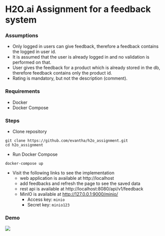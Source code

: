 # H2O.ai Assignment for a feedback system

### Assumptions
*   Only logged in users can give feedback, therefore a feedback contains the logged in user id.
*   It is assumed that the user is already logged in and no validation is performed on that.
*   User gives the feedback for a product which is already stored in the db, therefore feedback contains only the product id.
*   Rating is mandatory, but not the description (comment).

### Requirements
- Docker
- Docker Compose

### Steps
*   Clone repository
```shell script
git clone https://github.com/evantha/h2o_assignment.git
cd h2o_assignment
```
*   Run Docker Compose
```shell script
docker-compose up
```
*   Visit the following links to see the implementation
    - web application is available at http://localhost
    - add feedbacks and refresh the page to see the saved data
    - rest api is available at http://localhost:8080/api/v1/feedback
    - MinIO is available at http://127.0.0.1:9000/minio/
        - Access key: `minio`
        - Secret key: `minio123`

### Demo
![](https://github.com/evantha/h2o_assignment/blob/main/img/Assignment.gif)
